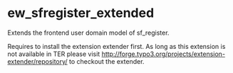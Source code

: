 ew_sfregister_extended
======================

Extends the frontend user domain model of sf_register.

Requires to install the extension extender first. As long as this extension is
not available in TER please visit http://forge.typo3.org/projects/extension-extender/repository/
to checkout the extender.